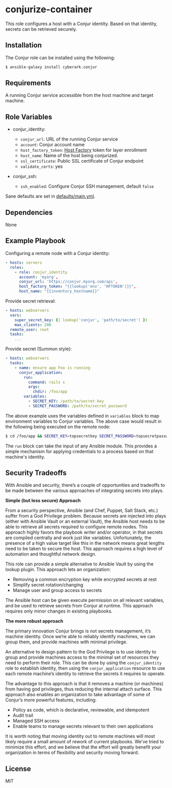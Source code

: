 conjurize-container
=========

This role configures a host with a Conjur identity. Based on that identity, secrets
can be retrieved securely.

Installation
------------

The Conjur role can be installed using the following:

```sh
$ ansible-galaxy install cyberark.conjur
```

Requirements
------------

A running Conjur service accessible from the host machine and target machine.

Role Variables
--------------
* conjur_identity:
  * `conjur_url`: URL of the running Conjur service
  * `account`: Conjur account name
  * `host_factory_token`: [Host Factory](https://developer.conjur.net/reference/services/host_factory/) token for layer enrollment
  * `host_name`: Name of the host being conjurized.
  * `ssl_certificate`: Public SSL certificate of Conjur endpoint
  * `validate_certs`: yes

* conjur_ssh:
  * `ssh_enabled`: Configure Conjur SSH management, default `false`


Sane defaults are set in [defaults/main.yml](defaults/main.yml).

Dependencies
------------

None

Example Playbook
----------------

Configuring a remote node with a Conjur identity:
```yml
- hosts: servers
  roles:
    - role: conjur_identity
      account: 'myorg',
      conjur_url: 'https://conjur.myorg.com/api',
      host_factory_token: "{{lookup('env', 'HFTOKEN')}}",
      host_name: "{{inventory_hostname}}"
```

Provide secret retrieval:
```yml
- hosts: webservers
  vars:
    super_secret_key: {{ lookup('conjur', 'path/to/secret') }}
    max_clients: 200
  remote_user: root
  tasks:
    ...
```

Provide secret (Summon style):
```yml
- hosts: webservers
  tasks:
    - name: ensure app Foo is running
      conjur_application:
        run:
          command: rails s
          args:
            chdir: /foo/app
        variables:
          - SECRET_KEY: /path/to/secret-key
          - SECRET_PASSWORD: /path/to/secret_password
```
The above example uses the variables defined in `variables` block to map environment
variables to Conjur variables. The above case would result in the following being
executed on the remote node:
```sh
$ cd /foo/app && SECRET_KEY=topsecretkey SECRET_PASSWORD=topsecretpassword rails s
```
The `run` block can take the input of any Ansible module. This provides a simple
mechanism for applying credentials to a process based on that machine's identity.


Security Tradeoffs
------------------
With Ansible and security, there’s a couple of opportunities and tradeoffs to be made between the various approaches of integrating secrets into plays.  

**Simple (but less secure) Approach**

From a security perspective, Ansible (and Chef, Puppet, Salt Stack, etc.) suffer from a God Privilege problem. Because secrets are injected into plays (either with Ansible Vault or an external Vault), the Ansible host needs to be able to retrieve all secrets required to configure remote nodes. This approach highly favors the playbook writer and/or operator, in that secrets are compiled centrally and work just like variables. Unfortunately, the presence of a high value target like this in the network means great lengths need to be taken to secure the host. This approach requires a high level of automation and thoughtful network design.  

This role can provide a simple alternative to Ansible Vault by using the lookup plugin. This approach lets an organization:
* Removing a common encryption key while encrypted secrets at rest
* Simplify secret rotation/changing
* Manage user and group access to secrets

The Ansible host can be given execute permission on all relevant variables, and be used to retrieve secrets from Conjur at runtime.  This approach requires only minor changes in existing playbooks.

**The more robust approach**

The primary innovation Conjur brings is not secrets management, it’s machine identity.  Once we’re able to reliably identify machines, we can group them, and provide machines with minimal privilege.  

An alternative to design pattern to the God Privilege is to use identity to group and provide machines access to the minimal set of resources they need to perform their role.  This can be done by using the `conjur_identity` role to establish identity, then using the `conjur_application` resource to use each remote machine’s identity to retrieve the secrets it requires to operate.

The advantage to this approach is that it removes a machine (or machines) from having god privileges, thus reducing the internal attach surface.  This approach also enables an organization to take advantage of some of Conjur’s more powerful features, including:
* Policy as code, which is declarative, reviewable, and idempotent
* Audit trail
* Managed SSH access
* Enable teams to manage secrets relevant to their own applications

It is worth noting that moving identity out to remote machines will most likely require a small amount of rework of current playbooks.  We’ve tried to minimize this effort, and we believe that the effort will greatly benefit your organization in terms of flexibility and security moving forward.


License
-------

MIT
